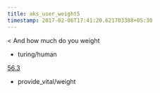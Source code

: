 ```yaml
---
title: aks_user_weight5
timestamp: 2017-02-06T17:41:20.621703388+05:30
---
```


< And how much do you weight
* turing/human

[56.3](weight)
* provide_vital/weight
